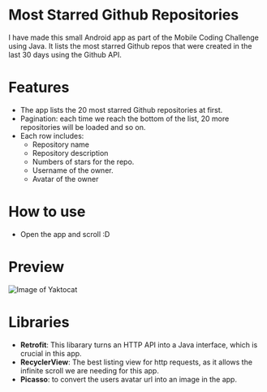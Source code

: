 # Most Starred Github Repositories



I have made this small Android app as part of the Mobile Coding Challenge using Java.
It lists the most starred Github repos that were created in the last 30 days using the Github API.

# Features

  - The app lists the 20 most starred Github repositories at first. 
  - Pagination: each time we reach the bottom of the list, 20 more repositories will be loaded and so on.
  - Each row includes:
    - Repository name
    - Repository description
    - Numbers of stars for the repo.
    - Username of the owner.
    - Avatar of the owner



# How to use
 -  Open the app and scroll :D
# Preview
![Image of Yaktocat](https://user-images.githubusercontent.com/45936385/97087346-45759e00-1621-11eb-8dcc-4ea14177716d.PNG)

# Libraries
- **Retrofit**: This libarary turns an HTTP API into a Java interface, which is crucial in this app.
- **RecyclerView**: The best listing view for http requests, as it allows the infinite scroll we are needing for this app.
- **Picasso**: to convert the users avatar url into an image in the app.
